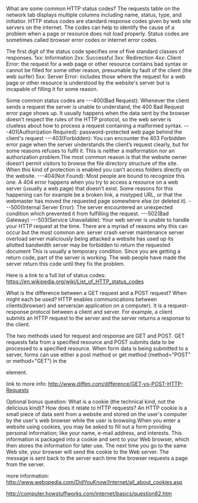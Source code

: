 What are some common HTTP status codes?
  The requests table on the network tab displays multiple columns including name, status, type, and initiatior. HTTP status codes are standard response codes given by web site servers on the internet. The codes can help to identify the cause of a problem when a page or resource does not load properly. Status codes are sometimes called browser error codes or internet error codes.

  The first digit of the status code specifies one of five standard classes of responses.
      1xx: Information
      2xx: Successful
      3xx: Redirection
      4xx: Client Error:  the request for a web page or other resource contains bad syntax or cannot be filled for some other reason, presumable by fault of the client (the web surfer)
      5xx: Server Error: includes those where the request for a web page or other resource is understood by the website's server but is incapable of filling it for some reason.

  Some common status codes are
      ---400(Bad Request): Whenever the client sends a request the server is unable to understand, the 400 Bad Request error page shows up. It usually happens when the data sent by the browser doesn’t respect the rules of the HTTP protocol, so the web server is clueless about how to process a request containing a malformed syntax.
      ---401(Authorization Required): password-protected web page behind the client's request
      ---403(Forbidden): You can encounter the 403 Forbidden error page when the server understands the client’s request clearly, but for some reasons refuses to fulfil it. This is neither a malformation nor an authorization problem.The most common reason is that the website owner doesn’t permit visitors to browse the file directory structure of the site. When this kind of protection is enabled you can’t access folders directly on the website.
      ---404(Not Found): Most people are bound to recognize this one. A 404 error happens when you try to access a resource on a web server (usually a web page) that doesn’t exist. Some reasons for this happening can for example be a broken link, a mistyped URL, or that the webmaster has moved the requested page somewhere else (or deleted it).
      ---500(Internal Server Error): The server encountered an unexpected condition which prevented it from fulfilling the request.
      ---502(Bad Gateway)
      ---503(Service Unavailable): Your web server is unable to handle your HTTP request at the time. There are a myriad of reasons why this can occur but the most common are:
        server crash
        server maintenance
        server overload
        server maliciously being attacked
        a website has used up its allotted bandwidth
        server may be forbidden to return the requested document
      This is usually a temporary condition. Since you are getting a return code, part of the server is working. The web people have made the server return this code until they fix the problem.


  Here is a link to a full list of status codes: https://en.wikipedia.org/wiki/List_of_HTTP_status_codes

What is the difference between a GET request and a POST request? When might each be used?
  HTTP enables communications between clients(browser) and servers(an application on a computer). It is a request-response protocol between a client and server. For example, a client submits an HTTP request to the server and the server returns a response to the client.

  The two methods used for request and response are GET and POST. GET requests fata from a specified resource and POST submits data to be processed to a specified resource. When form data is being submitted to a server, forms can use either a post method or get method (method="POST" or method="GET") in the <form> element.

  link to more info: http://www.diffen.com/difference/GET-vs-POST-HTTP-Requests

Optional bonus question: What is a cookie (the technical kind, not the delicious kind)? How does it relate to HTTP requests?
  An HTTP cookie is a small piece of data sent from a website and stored on the user's computer by the user's web browser while the user is browsing.When you enter a website using cookies, you may be asked to fill out a form providing personal information; like your name, e-mail address, and interests. This information is packaged into a cookie and sent to your Web browser, which then stores the information for later use.  The next time you go to the same Web site, your browser will send the cookie to the Web server. The message is sent back to the server each time the browser requests a page from the server.

  more information: http://www.webopedia.com/DidYouKnow/Internet/all_about_cookies.asp

  http://computer.howstuffworks.com/internet/basics/question82.htm
